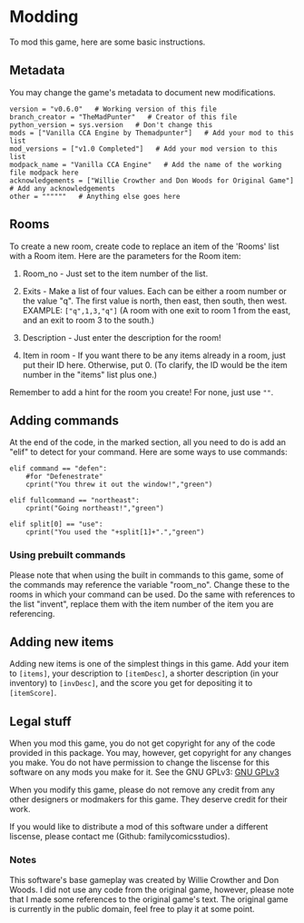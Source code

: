 # Modding
To mod this game, here are some basic instructions.
## Metadata
You may change the game's metadata to document new modifications.
```
version = "v0.6.0"   # Working version of this file
branch_creator = "TheMadPunter"   # Creator of this file
python_version = sys.version   # Don't change this
mods = ["Vanilla CCA Engine by Themadpunter"]   # Add your mod to this list
mod_versions = ["v1.0 Completed"]   # Add your mod version to this list
modpack_name = "Vanilla CCA Engine"   # Add the name of the working file modpack here
acknowledgements = ["Willie Crowther and Don Woods for Original Game"]   # Add any acknowledgements
other = """"""   # Anything else goes here
```
## Rooms
To create a new room, create code to replace an item of the 'Rooms' list with a Room item. Here are the parameters for the Room item:

1. Room_no - Just set to the item number of the list.

2. Exits - Make a list of four values. Each can be either a room number or the value "q". The first value is north, then east, then south, then west. EXAMPLE: `["q",1,3,"q"]` (A room with one exit to room 1 from the east, and an exit to room 3 to the south.)

3. Description - Just enter the description for the room!
4. Item in room - If you want there to be any items already in a room, just put their ID here. Otherwise, put 0. (To clarify, the ID would be the item number in the "items" list plus one.)

Remember to add a hint for the room you create! For none, just use `""`.
## Adding commands
At the end of the code, in the marked section, all you need to do is add an "elif" to detect for your command. Here are some ways to use commands:

```
elif command == "defen":
    #for "Defenestrate"
    cprint("You threw it out the window!","green")

elif fullcommand == "northeast":
    cprint("Going northeast!","green")

elif split[0] == "use":
    cprint("You used the "+split[1]+".","green")
```
### Using prebuilt commands
Please note that when using the built in commands to this game, some of the commands may reference the variable "room_no". Change these to the rooms in which your command can be used. Do the same with references to the list "invent", replace them with the item number of the item you are referencing.
## Adding new items
Adding new items is one of the simplest things in this game. Add your item to `[items]`, your description to `[itemDesc]`, a shorter description (in your inventory) to `[invDesc]`, and the score you get for depositing it to `[itemScore]`. 
## Legal stuff
When you mod this game, you do not get copyright for any of the code provided in this package. You may, however, get copyright for any changes you make. You do not have permission to change the liscense for this software on any mods you make for it. See the GNU GPLv3: [GNU GPLv3](https://choosealicense.com/licenses/gpl-3.0/)

When you modify this game, please do not remove any credit from any other designers or modmakers for this game. They deserve credit for their work.

If you would like to distribute a mod of this software under a different liscense, please contact me (Github: familycomicsstudios).
### Notes
This software's base gameplay was created by Willie Crowther and Don Woods. I did not use any code from the original game, however, please note that I made some references to the original game's text. The original game is currently in the public domain, feel free to play it at some point.